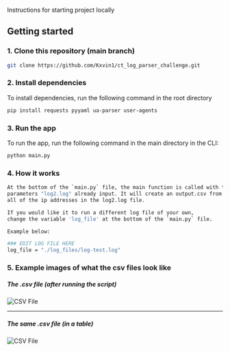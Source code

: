 Instructions for starting project locally

## Getting started

### 1. Clone this repository (main branch)

```bash
git clone https://github.com/Kxvin1/ct_log_parser_challenge.git
```

### 2. Install dependencies

To install dependencies, run the following command in the root directory
```bash
pip install requests pyyaml ua-parser user-agents
```

### 3. Run the app

To run the app, run the following command in the main directory in the CLI:

```bash
python main.py
```

### 4. How it works

```bash
At the bottom of the `main.py` file, the main function is called with the
parameters "log2.log" already input. It will create an output.csv from
all of the ip addresses in the log2.log file.
```

```bash
If you would like it to run a different log file of your own,
change the variable 'log_file' at the bottom of the `main.py` file.

Example below:

### EDIT LOG FILE HERE
log_file = "./log_files/log-test.log"
```

### 5. Example images of what the csv files look like

##### The .csv file (after running the script)

![CSV File](https://i.imgur.com/T3GtKDj.png)

----

##### The same .csv file (in a table)
![CSV File](https://i.imgur.com/saeuPNz.png)
